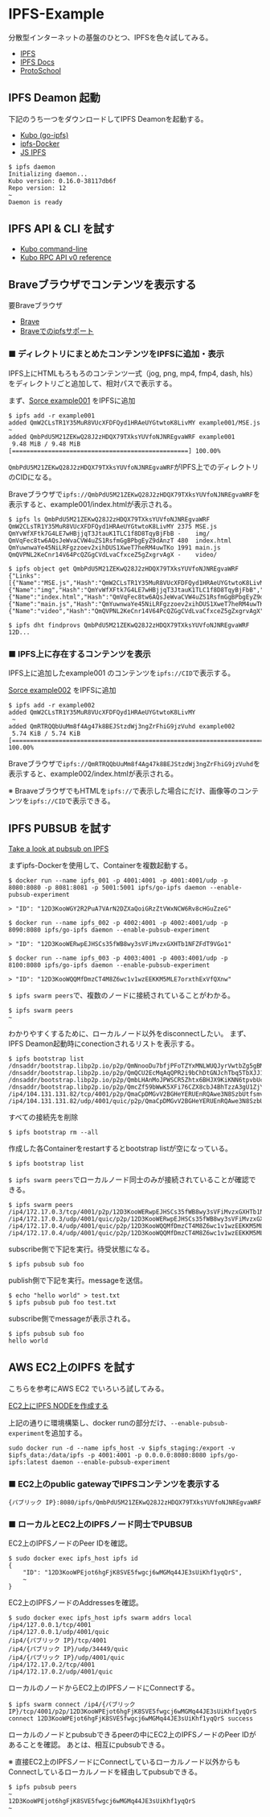 # IPFS-Example

分散型インターネットの基盤のひとつ、IPFSを色々試してみる。


* [IPFS](https://ipfs.tech//)
* [IPFS Docs](https://docs.ipfs.tech/)
* [ProtoSchool](https://proto.school/)


## IPFS Deamon 起動

下記のうち一つをダウンロードしてIPFS Deamonを起動する。

* [Kubo (go-ipfs)](https://github.com/ipfs/kubo)
* [ipfs-Docker](https://hub.docker.com/r/ipfs/go-ipfs/)
* [JS IPFS](https://js.ipfs.tech/)

```
$ ipfs daemon
Initializing daemon...
Kubo version: 0.16.0-38117db6f
Repo version: 12
~
Daemon is ready
```

## IPFS API & CLI を試す

* [Kubo command-line](https://docs.ipfs.tech/reference/kubo/cli/)
* [Kubo RPC API v0 reference](https://docs.ipfs.tech/reference/kubo/rpc/)


## Braveブラウザでコンテンツを表示する
要Braveブラウザ

* [Brave](https://brave.com/)
* [Braveでのipfsサポート](https://brave.com/ipfs-support/)

### ■ ディレクトリにまとめたコンテンツをIPFSに追加・表示

IPFS上にHTMLもろもろのコンテンツ一式（jog, png, mp4, fmp4, dash, hls）をディレクトリごと追加して、相対パスで表示する。

まず、[Sorce example001](https://github.com/Hideyuki-Machida/IPFS-Example/tree/main/example001) をIPFSに追加

```
$ ipfs add -r example001
added QmW2CLsTR1Y35MuR8VUcXFDFQyd1HRAeUYGtwtoK8LivMY example001/MSE.js
~
added QmbPdU5M21ZEKwQ28J2zHDQX79TXksYUVfoNJNREgvaWRF example001
 9.48 MiB / 9.48 MiB [=================================================] 100.00%
```
`QmbPdU5M21ZEKwQ28J2zHDQX79TXksYUVfoNJNREgvaWRF`がIPFS上でのディレクトリのCIDになる。

Braveブラウザで`ipfs://QmbPdU5M21ZEKwQ28J2zHDQX79TXksYUVfoNJNREgvaWRF`を表示すると、example001/index.htmlが表示される。

```
$ ipfs ls QmbPdU5M21ZEKwQ28J2zHDQX79TXksYUVfoNJNREgvaWRF
QmW2CLsTR1Y35MuR8VUcXFDFQyd1HRAeUYGtwtoK8LivMY 2375 MSE.js
QmYvWfXFtk7G4LE7wHBjjqT3JtauK1TLC1f8D8TqyBjFbB -    img/
QmVqFec8tw6AQsJeWvaCVW4uZS1RsfmGgBPbgEyZ9dAnzT 480  index.html
QmYuwnwaYe45NiLRFgzzoev2xihDUS1XweT7heRM4uwTKo 1991 main.js
QmQVPNL2KeCnr14V64PcQZGgCVdLvaCfxceZ5gZxgrvAgX -    video/
```

```
$ ipfs object get QmbPdU5M21ZEKwQ28J2zHDQX79TXksYUVfoNJNREgvaWRF
{"Links":[{"Name":"MSE.js","Hash":"QmW2CLsTR1Y35MuR8VUcXFDFQyd1HRAeUYGtwtoK8LivMY","Size":2386},{"Name":"img","Hash":"QmYvWfXFtk7G4LE7wHBjjqT3JtauK1TLC1f8D8TqyBjFbB","Size":869182},{"Name":"index.html","Hash":"QmVqFec8tw6AQsJeWvaCVW4uZS1RsfmGgBPbgEyZ9dAnzT","Size":491},{"Name":"main.js","Hash":"QmYuwnwaYe45NiLRFgzzoev2xihDUS1XweT7heRM4uwTKo","Size":2002},{"Name":"video","Hash":"QmQVPNL2KeCnr14V64PcQZGgCVdLvaCfxceZ5gZxgrvAgX","Size":9073971}],"Data":"\u0008\u0001"}
```

```
$ ipfs dht findprovs QmbPdU5M21ZEKwQ28J2zHDQX79TXksYUVfoNJNREgvaWRF
12D...
```


### ■ IPFS上に存在するコンテンツを表示
IPFS上に追加したexample001 のコンテンツを`ipfs://CID`で表示する。

[Sorce example002](https://github.com/Hideyuki-Machida/IPFS-Example/tree/main/example002) をIPFSに追加

```
$ ipfs add -r example002
added QmW2CLsTR1Y35MuR8VUcXFDFQyd1HRAeUYGtwtoK8LivMY
 ~
added QmRTRQQbUuMm8f4Ag47k8BEJStzdWj3ngZrFhiG9jzVuhd example002
 5.74 KiB / 5.74 KiB
[=============================================================================] 100.00%
```
Braveブラウザで`ipfs://QmRTRQQbUuMm8f4Ag47k8BEJStzdWj3ngZrFhiG9jzVuhd`を表示すると、example002/index.htmlが表示される。

※ BraaveブラウザでもHTMLを`ipfs://`で表示した場合にだけ、画像等のコンテンツを`ipfs://CID`で表示できる。


## IPFS PUBSUB を試す
[Take a look at pubsub on IPFS](https://blog.ipfs.tech/25-pubsub/) 


まずipfs-Dockerを使用して、Containerを複数起動する。

```
$ docker run --name ipfs_001 -p 4001:4001 -p 4001:4001/udp -p 8080:8080 -p 8081:8081 -p 5001:5001 ipfs/go-ipfs daemon --enable-pubsub-experiment

> "ID": "12D3KooWGY2R2PuA7VArN2DZXaQoiGRzZtVWxNCW6Rv8cHGuZzeG"
```
```
$ docker run --name ipfs_002 -p 4002:4001 -p 4002:4001/udp -p 8090:8080 ipfs/go-ipfs daemon --enable-pubsub-experiment

> "ID": "12D3KooWERwpEJHSCs35fWB8wy3sVFiMvzxGXHTb1NFZFdT9VGo1"
```
```
$ docker run --name ipfs_003 -p 4003:4001 -p 4003:4001/udp -p 8100:8080 ipfs/go-ipfs daemon --enable-pubsub-experiment

> "ID": "12D3KooWQQMfDmzCT4M8Z6wc1v1wzEEKKM5MLE7orxthExVfQXnw"
```

`$ ipfs swarm peers`で、複数のノードに接続されていることがわかる。

```
$ ipfs swarm peers
~

```

わかりやすくするために、ローカルノード以外をdisconnectしたい。
まず、IPFS Deamon起動時にconectionされるリストを表示する。

```
$ ipfs bootstrap list
/dnsaddr/bootstrap.libp2p.io/p2p/QmNnooDu7bfjPFoTZYxMNLWUQJyrVwtbZg5gBMjTezGAJN
/dnsaddr/bootstrap.libp2p.io/p2p/QmQCU2EcMqAqQPR2i9bChDtGNJchTbq5TbXJJ16u19uLTa
/dnsaddr/bootstrap.libp2p.io/p2p/QmbLHAnMoJPWSCR5Zhtx6BHJX9KiKNN6tpvbUcqanj75Nb
/dnsaddr/bootstrap.libp2p.io/p2p/QmcZf59bWwK5XFi76CZX8cbJ4BhTzzA3gU1ZjYZcYW3dwt
/ip4/104.131.131.82/tcp/4001/p2p/QmaCpDMGvV2BGHeYERUEnRQAwe3N8SzbUtfsmvsqQLuvuJ
/ip4/104.131.131.82/udp/4001/quic/p2p/QmaCpDMGvV2BGHeYERUEnRQAwe3N8SzbUtfsmvsqQLuvuJ
```

すべての接続先を削除

```
$ ipfs bootstrap rm --all
```

作成した各Containerをrestartするとbootstrap listが空になっている。

```
$ ipfs bootstrap list
```

`$ ipfs swarm peers`でローカルノード同士のみが接続されていることが確認できる。

```
$ ipfs swarm peers
/ip4/172.17.0.3/tcp/4001/p2p/12D3KooWERwpEJHSCs35fWB8wy3sVFiMvzxGXHTb1NFZFdT9VGo1
/ip4/172.17.0.3/udp/4001/quic/p2p/12D3KooWERwpEJHSCs35fWB8wy3sVFiMvzxGXHTb1NFZFdT9VGo1
/ip4/172.17.0.4/udp/4001/quic/p2p/12D3KooWQQMfDmzCT4M8Z6wc1v1wzEEKKM5MLE7orxthExVfQXnw
/ip4/172.17.0.4/udp/4001/quic/p2p/12D3KooWQQMfDmzCT4M8Z6wc1v1wzEEKKM5MLE7orxthExVfQXnw
```

subscribe側で下記を実行。待受状態になる。

```
$ ipfs pubsub sub foo
```

publish側で下記を実行。messageを送信。

```
$ echo "hello world" > test.txt
$ ipfs pubsub pub foo test.txt
```

subscribe側でmessageが表示される。

```
$ ipfs pubsub sub foo
hello world
```

## AWS EC2上のIPFS を試す

こちらを参考にAWS EC2 でいろいろ試してみる。

[EC2上にIPFS NODEを作成する](https://blog.agile.esm.co.jp/entry/2022/07/15/120000) 

上記の通りに環境構築し、docker runの部分だけ、`--enable-pubsub-experiment`を追加する。

```
sudo docker run -d --name ipfs_host -v $ipfs_staging:/export -v $ipfs_data:/data/ipfs -p 4001:4001 -p 0.0.0.0:8080:8080 ipfs/go-ipfs:latest daemon --enable-pubsub-experiment
```

### ■ EC2上のpublic gatewayでIPFSコンテンツを表示する

```
{パブリック IP}:8080/ipfs/QmbPdU5M21ZEKwQ28J2zHDQX79TXksYUVfoNJNREgvaWRF
```

### ■ ローカルとEC2上のIPFSノード同士でPUBSUB

EC2上のIPFSノードのPeer IDを確認。

```
$ sudo docker exec ipfs_host ipfs id
{
	"ID": "12D3KooWPEjot6hgFjK8SVE5fwgcj6wMGMq44JE3sUiKhf1yqQrS",
	~
}
```

EC2上のIPFSノードのAddressesを確認。

```
$ sudo docker exec ipfs_host ipfs swarm addrs local
/ip4/127.0.0.1/tcp/4001
/ip4/127.0.0.1/udp/4001/quic
/ip4/{パブリック IP}/tcp/4001
/ip4/{パブリック IP}/udp/34449/quic
/ip4/{パブリック IP}/udp/4001/quic
/ip4/172.17.0.2/tcp/4001
/ip4/172.17.0.2/udp/4001/quic
```

ローカルのノードからEC2上のIPFSノードにConnectする。

```
$ ipfs swarm connect /ip4/{パブリック IP}/tcp/4001/p2p/12D3KooWPEjot6hgFjK8SVE5fwgcj6wMGMq44JE3sUiKhf1yqQrS
connect 12D3KooWPEjot6hgFjK8SVE5fwgcj6wMGMq44JE3sUiKhf1yqQrS success
```

ローカルのノードとpubsubできるpeerの中にEC2上のIPFSノードのPeer IDがあることを確認。
あとは、相互にpubsubできる。

※ 直接EC2上のIPFSノードにConnectしているローカルノード以外からもConnectしているローカルノードを経由してpubsubできる。

```
$ ipfs pubsub peers
~
12D3KooWPEjot6hgFjK8SVE5fwgcj6wMGMq44JE3sUiKhf1yqQrS
~
```
